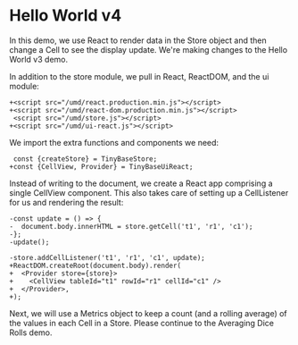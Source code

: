 # Hello World v4

In this demo, we use React to render data in the Store object and then change a
Cell to see the display update. We're making changes to the Hello World v3 demo.

[base]: # 'Hello World v3'

In addition to the store module, we pull in React, ReactDOM, and the ui module:

```diff-html
+<script src="/umd/react.production.min.js"></script>
+<script src="/umd/react-dom.production.min.js"></script>
 <script src="/umd/store.js"></script>
+<script src="/umd/ui-react.js"></script>
```

We import the extra functions and components we need:

```diff-js
 const {createStore} = TinyBaseStore;
+const {CellView, Provider} = TinyBaseUiReact;
```

Instead of writing to the document, we create a React app comprising a single
CellView component. This also takes care of setting up a CellListener for us and
rendering the result:

```diff-jsx
-const update = () => {
-  document.body.innerHTML = store.getCell('t1', 'r1', 'c1');
-};
-update();

-store.addCellListener('t1', 'r1', 'c1', update);
+ReactDOM.createRoot(document.body).render(
+  <Provider store={store}>
+    <CellView tableId="t1" rowId="r1" cellId="c1" />
+  </Provider>,
+);
```

Next, we will use a Metrics object to keep a count (and a rolling average) of
the values in each Cell in a Store. Please continue to the Averaging Dice Rolls
demo.
